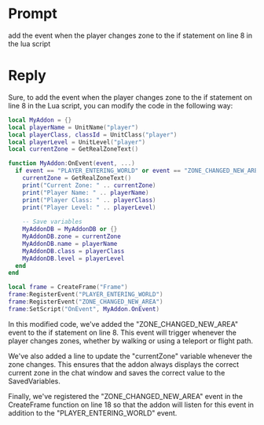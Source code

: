 # Prompt
add the event when the player changes zone to the if statement on line 8 in the lua script
# Reply
Sure, to add the event when the player changes zone to the if statement on line 8 in the Lua script, you can modify the code in the following way:
```lua
local MyAddon = {}
local playerName = UnitName("player")
local playerClass, classId = UnitClass("player")
local playerLevel = UnitLevel("player")
local currentZone = GetRealZoneText()

function MyAddon:OnEvent(event, ...)
  if event == "PLAYER_ENTERING_WORLD" or event == "ZONE_CHANGED_NEW_AREA" then
    currentZone = GetRealZoneText()
    print("Current Zone: " .. currentZone)
    print("Player Name: " .. playerName)
    print("Player Class: " .. playerClass)
    print("Player Level: " .. playerLevel)
    
    -- Save variables
    MyAddonDB = MyAddonDB or {}
    MyAddonDB.zone = currentZone
    MyAddonDB.name = playerName
    MyAddonDB.class = playerClass
    MyAddonDB.level = playerLevel
  end
end

local frame = CreateFrame("Frame")
frame:RegisterEvent("PLAYER_ENTERING_WORLD")
frame:RegisterEvent("ZONE_CHANGED_NEW_AREA")
frame:SetScript("OnEvent", MyAddon.OnEvent)
```
In this modified code, we've added the "ZONE_CHANGED_NEW_AREA" event to the if statement on line 8. This event will trigger whenever the player changes zones, whether by walking or using a teleport or flight path.

We've also added a line to update the "currentZone" variable whenever the zone changes. This ensures that the addon always displays the correct current zone in the chat window and saves the correct value to the SavedVariables.

Finally, we've registered the "ZONE_CHANGED_NEW_AREA" event in the CreateFrame function on line 18 so that the addon will listen for this event in addition to the "PLAYER_ENTERING_WORLD" event.